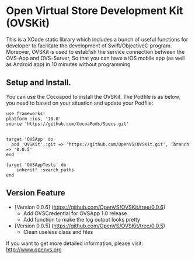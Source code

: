 # Open Virtual Store Development Kit (OVSKit)

This is a XCode static library which includes a bunch of useful functions for developer to facilitate the development of Swift/ObjectiveC program.
Moreover, OVSKit is used to establish the service connection between the OVS-App and OVS-Server, So that you can have a iOS mobile app (as well as Android app) in 10 minutes without programming


## Setup and Install.
You can use the Cocoapod to install the OVSKit. The Podfile is as below, you need to based on your situation and update your Podfile:

```
use_frameworks!
platform :ios, '10.0'
source 'https://github.com/CocoaPods/Specs.git'


target 'OVSApp' do
  pod 'OVSKit',:git => 'https://github.com/OpenVS/OVSKit.git', :branch => '0.0.5'
end

target 'OVSAppTests' do
	inherit! :search_paths
end

```

## Version Feature
* [Version 0.0.6] (https://github.com/OpenVS/OVSKit/tree/0.0.6) 
   - Add OVSCredential for OVSApp 1.0 release
   - Add function to make the log output looks pretty
* [Version 0.0.5] (https://github.com/OpenVS/OVSKit/tree/0.0.5) 
   - Clean useless class and files 


If you want to get more detailed information, please visit: http://www.openvs.org
